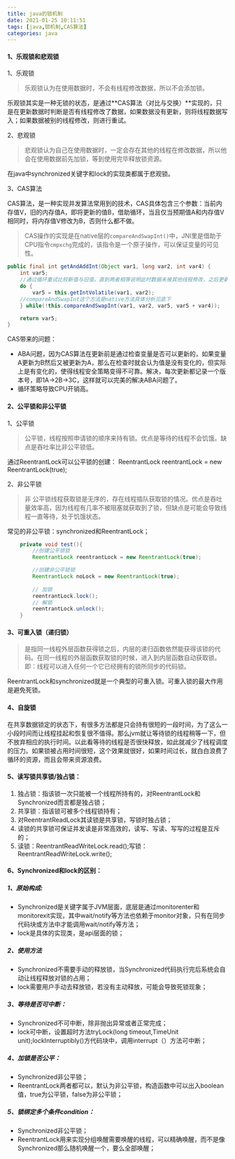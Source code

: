 ```yaml
---
title: java的锁机制
date: 2021-01-25 10:11:51
tags: [java,锁机制,CAS算法]
categories: java
---
```


#### 1、乐观锁和悲观锁

1、乐观锁

> 乐观锁认为在使用数据时，不会有线程修改数据，所以不会添加锁。

乐观锁其实是一种无锁的状态，是通过**CAS算法（对比与交换）**实现的，只是在更新数据时判断是否有线程修改了数据，如果数据没有更新，则将线程数据写入；如果数据被别的线程修改，则进行重试。

2、悲观锁

> 悲观锁认为自己在使用数据时，一定会存在其他的线程在修改数据，所以他会在使用数据前先加锁，等到使用完毕释放锁资源。

在java中synchronized关键字和lock的实现类都属于悲观锁。

3、CAS算法

CAS算法，是一种实现并发算法常用到的技术，CAS具体包含三个参数：当前内存值V，旧的内存值A，即将更新的值B，借助循环，当且仅当预期值A和内存值V相同时，将内存值V修改为B，否则什么都不做。

> CAS操作的实现是在native层的`compareAndSwapInt()`中，JNI里是借助于CPU指令`cmpxchg`完成的，该指令是一个原子操作，可以保证变量的可见性。

```java
public final int getAndAddInt(Object var1, long var2, int var4) {
    int var5;
    //通过循环重试比较新值与旧值，直到两者相等说明此时数据未被其他线程修改，之后更新内存中的变量值
    do {
        var5 = this.getIntVolatile(var1, var2);
    //compareAndSwapInt这个方法是native方法具体分析见底下
    } while(!this.compareAndSwapInt(var1, var2, var5, var5 + var4));

    return var5;
}
```

CAS带来的问题：

- ABA问题，因为CAS算法在更新前是通过检查变量是否可以更新的，如果变量A更新为B然后又被更新为A，那么在检查时就会认为值是没有变化的，但实际上是有变化的，使得线程安全策略变得不可靠。解决，每次更新都记录一个版本号，即1A->2B->3C，这样就可以完美的解决ABA问题了。
- 循环策略导致CPU开销高。

#### 2、公平锁和非公平锁

1、公平锁

> 公平锁，线程按照申请锁的顺序来持有锁。优点是等待的线程不会饥饿。缺点是吞吐率比非公平锁低。

通过ReentrantLock可以公平锁的创建： ReentrantLock reentrantLock = new ReentrantLock(true);

2、非公平锁

> 非 公平锁线程获取锁是无序的，存在线程插队获取锁的情况。优点是吞吐量效率高，因为线程有几率不被阻塞就获取到了锁，但缺点是可能会导致线程一直等待，处于饥饿状态。

常见的非公平锁：synchronized和ReentrantLock；

```java
    private void test(){
        //创建公平锁锁
        ReentrantLock reentrantLock = new ReentrantLock(true);

        //创建非公平锁锁
        ReentrantLock noLock = new ReentrantLock(true);
        
        // 加锁
        reentrantLock.lock();
        // 解锁
        reentrantLock.unlock();
    }
```

#### 3、可重入锁（递归锁）

> 是指同一线程外层函数获得锁之后，内层的递归函数依然能获得该锁的代码。在同一线程的外层函数获取锁的时候，进入到内层函数自动获取锁。即：线程可以进入任何一个它已经拥有的锁所同步的代码锁。

ReentrantLock和synchronized就是一个典型的可重入锁。可重入锁的最大作用是避免死锁。

#### 4、自旋锁

在共享数据锁定的状态下，有很多方法都是只会持有很短的一段时间，为了这么一小段时间而让线程挂起和恢复很不值得。那么jvm就让等待锁的线程稍等一下，但不放弃相应的执行时间。以此看等待的线程是否很快释放，如此就减少了线程调度的压力。如果锁被占用时间很短，这个效果就很好，如果时间过长，就白白浪费了循环的资源，而且会带来资源浪费。

####  5、读写锁共享锁/独占锁：

1. 独占锁：指该锁一次只能被一个线程所持有的，对ReentrantLock和Synchronized而言都是独占锁；
2. 共享锁：指该锁可被多个线程锁持有；
3. 对ReentrantReadLock其读锁是共享锁，写锁时独占锁；
4. 读锁的共享锁可保证并发读是非常高效的，读写、写读、写写的过程是互斥的；
5. 读锁：ReentrantReadWriteLock.read();写锁：ReentrantReadWriteLock.write();

#### 6、Synchronized和lock的区别：

##### 1、原始构成:

- Synchronized是关键字属于JVM层面，底层是通过monitorenter和monitorexit实现，其中wait/notify等方法也依赖于monitor对象，只有在同步代码块或方法中才能调用wait/notify等方法；
- lock是具体的实现类，是api层面的锁；

##### 2、使用方法

- Synchronized不需要手动的释放锁，当Synchronized代码执行完后系统会自动让线程释放对锁的占用；
- lock需要用户手动去释放锁，若没有主动释放，可能会导致死锁现象；

##### 3、等待是否可中断：

- Synchronized不可中断，除非抛出异常或者正常完成；
- lock可中断，设置超时方法tryLock(long timeout,TimeUnit unit);lockInterruptibly()方代码块中，调用interrupt（）方法可中断；

##### 4、加锁是否公平：

- Synchronized非公平锁；
- ReentrantLock两者都可以，默认为非公平锁，构造函数中可以出入boolean值，true为公平锁，false为非公平锁；

##### 5、锁绑定多个条件condition：

- Synchronized非公平锁；
- ReentrantLock用来实现分组唤醒需要唤醒的线程，可以精确唤醒，而不是像Synchronized那么随机唤醒一个，要么全部唤醒；